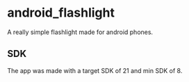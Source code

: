 # android_flashlight
A really simple flashlight made for android phones.

## SDK
The app was made with a target SDK of 21 and min SDK of 8.

